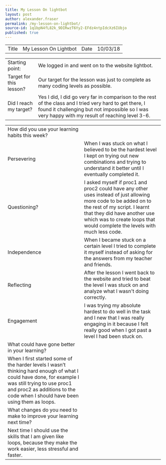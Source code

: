 ```yaml
---
title: My Lesson On lightbot
layout: post
author: alexander.fraser
permalink: /my-lesson-on-lightbot/
source-id: 1q1bpN4fL82k_9DIRwzT6Yy2-EFdz4ntpIdcXz6IUbjo
published: true
---
```

<table>
  <tr>
    <td>Title</td>
    <td>My Lesson On Lightbot</td>
    <td>Date</td>
    <td>10/03/18</td>
  </tr>
</table>


<table>
  <tr>
    <td>Starting point:</td>
    <td>We logged in and went on to the website lightbot.</td>
  </tr>
  <tr>
    <td>Target for this lesson?</td>
    <td>Our target for the lesson was just to complete as many coding levels as possible.</td>
  </tr>
  <tr>
    <td>Did I reach my target? </td>
    <td>Yes I did, I did go very far in comparison to the rest of the class and I tried very hard to get there, I found it challenging but not impossible so I was very happy with my result of reaching level 3-6.</td>
  </tr>
</table>


<table>
  <tr>
    <td>How did you use your learning habits this week?</td>
    <td></td>
  </tr>
  <tr>
    <td>Persevering</td>
    <td>When I was stuck on what I believed to be the hardest level I kept on trying out new combinations and trying to understand it better until I eventually completed it.</td>
  </tr>
  <tr>
    <td>Questioning?</td>
    <td>I asked myself if proc1 and proc2 could have any other uses instead of just allowing more code to be added on to the rest of my script. I learnt that they did have another use which was to create loops that would complete the levels with much less code.</td>
  </tr>
  <tr>
    <td>Independence</td>
    <td>When I became stuck on a certain level I tried to complete it myself instead of asking for the answers from my teacher and friends.</td>
  </tr>
  <tr>
    <td>Reflecting</td>
    <td>After the lesson I went back to the website and tried to beat the level I was stuck on and analyze what I wasn't doing correctly.</td>
  </tr>
  <tr>
    <td>Engagement</td>
    <td>I was trying my absolute hardest to do well in the task and I new that I was really engaging in it because I felt really good when I got past a level I had been stuck on.</td>
  </tr>
  <tr>
    <td>What could have gone better in your learning?</td>
    <td></td>
  </tr>
  <tr>
    <td>When I first started some of the harder levels I wasn’t thinking hard enough of what I could have done, for example I was still trying to use proc1 and proc2 as additions to the code when I should have been using them as loops.</td>
    <td></td>
  </tr>
  <tr>
    <td>What changes do you need to make to improve your learning next time?</td>
    <td></td>
  </tr>
  <tr>
    <td>Next time I should use the skills that I am given like loops, because they make the work easier, less stressful and faster. </td>
    <td></td>
  </tr>
</table>


